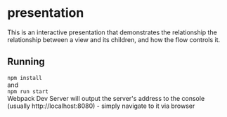 # presentation
This is an interactive presentation that demonstrates the relationship the relationship between a view and its children, and how the flow controls it.

## Running
`npm install` \
and \
`npm run start`\
Webpack Dev Server will output the server's address to the console (usually http://localhost:8080) - simply navigate to it via browser 
